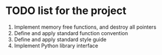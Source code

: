 ﻿# TODO list for the project
1. Implement memory free functions, and destroy all pointers
2. Define and apply standard function convention
3. Define and apply standard style guide
4. Implement Python library interface

